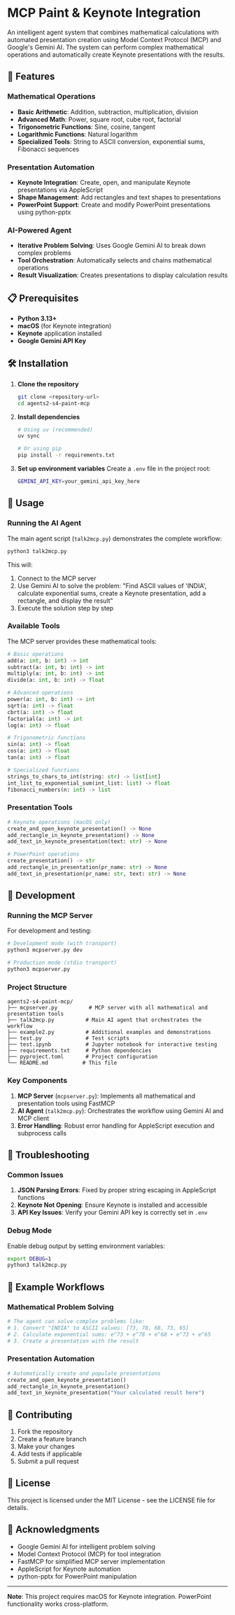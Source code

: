 # MCP Paint & Keynote Integration

An intelligent agent system that combines mathematical calculations with automated presentation creation using Model Context Protocol (MCP) and Google's Gemini AI. The system can perform complex mathematical operations and automatically create Keynote presentations with the results.

## 🚀 Features

### Mathematical Operations
- **Basic Arithmetic**: Addition, subtraction, multiplication, division
- **Advanced Math**: Power, square root, cube root, factorial
- **Trigonometric Functions**: Sine, cosine, tangent
- **Logarithmic Functions**: Natural logarithm
- **Specialized Tools**: String to ASCII conversion, exponential sums, Fibonacci sequences

### Presentation Automation
- **Keynote Integration**: Create, open, and manipulate Keynote presentations via AppleScript
- **Shape Management**: Add rectangles and text shapes to presentations
- **PowerPoint Support**: Create and modify PowerPoint presentations using python-pptx

### AI-Powered Agent
- **Iterative Problem Solving**: Uses Google Gemini AI to break down complex problems
- **Tool Orchestration**: Automatically selects and chains mathematical operations
- **Result Visualization**: Creates presentations to display calculation results

## 📋 Prerequisites

- **Python 3.13+**
- **macOS** (for Keynote integration)
- **Keynote** application installed
- **Google Gemini API Key**

## 🛠️ Installation

1. **Clone the repository**
   ```bash
   git clone <repository-url>
   cd agents2-s4-paint-mcp
   ```

2. **Install dependencies**
   ```bash
   # Using uv (recommended)
   uv sync
   
   # Or using pip
   pip install -r requirements.txt
   ```

3. **Set up environment variables**
   Create a `.env` file in the project root:
   ```bash
   GEMINI_API_KEY=your_gemini_api_key_here
   ```

## 🎯 Usage

### Running the AI Agent

The main agent script (`talk2mcp.py`) demonstrates the complete workflow:

```bash
python3 talk2mcp.py
```

This will:
1. Connect to the MCP server
2. Use Gemini AI to solve the problem: "Find ASCII values of 'INDIA', calculate exponential sums, create a Keynote presentation, add a rectangle, and display the result"
3. Execute the solution step by step

### Available Tools

The MCP server provides these mathematical tools:

```python
# Basic operations
add(a: int, b: int) -> int
subtract(a: int, b: int) -> int
multiply(a: int, b: int) -> int
divide(a: int, b: int) -> float

# Advanced operations
power(a: int, b: int) -> int
sqrt(a: int) -> float
cbrt(a: int) -> float
factorial(a: int) -> int
log(a: int) -> float

# Trigonometric functions
sin(a: int) -> float
cos(a: int) -> float
tan(a: int) -> float

# Specialized functions
strings_to_chars_to_int(string: str) -> list[int]
int_list_to_exponential_sum(int_list: list) -> float
fibonacci_numbers(n: int) -> list
```

### Presentation Tools

```python
# Keynote operations (macOS only)
create_and_open_keynote_presentation() -> None
add_rectangle_in_keynote_presentation() -> None
add_text_in_keynote_presentation(text: str) -> None

# PowerPoint operations
create_presentation() -> str
add_rectangle_in_presentation(pr_name: str) -> None
add_text_in_presentation(pr_name: str, text: str) -> None
```

## 🔧 Development

### Running the MCP Server

For development and testing:

```bash
# Development mode (with transport)
python3 mcpserver.py dev

# Production mode (stdio transport)
python3 mcpserver.py
```

### Project Structure

```
agents2-s4-paint-mcp/
├── mcpserver.py          # MCP server with all mathematical and presentation tools
├── talk2mcp.py          # Main AI agent that orchestrates the workflow
├── example2.py          # Additional examples and demonstrations
├── test.py              # Test scripts
├── test.ipynb           # Jupyter notebook for interactive testing
├── requirements.txt     # Python dependencies
├── pyproject.toml       # Project configuration
└── README.md           # This file
```

### Key Components

1. **MCP Server** (`mcpserver.py`): Implements all mathematical and presentation tools using FastMCP
2. **AI Agent** (`talk2mcp.py`): Orchestrates the workflow using Gemini AI and MCP client
3. **Error Handling**: Robust error handling for AppleScript execution and subprocess calls

## 🐛 Troubleshooting

### Common Issues

1. **JSON Parsing Errors**: Fixed by proper string escaping in AppleScript functions
2. **Keynote Not Opening**: Ensure Keynote is installed and accessible
3. **API Key Issues**: Verify your Gemini API key is correctly set in `.env`

### Debug Mode

Enable debug output by setting environment variables:
```bash
export DEBUG=1
python3 talk2mcp.py
```

## 📝 Example Workflows

### Mathematical Problem Solving
```python
# The agent can solve complex problems like:
# 1. Convert "INDIA" to ASCII values: [73, 78, 68, 73, 65]
# 2. Calculate exponential sums: e^73 + e^78 + e^68 + e^73 + e^65
# 3. Create a presentation with the result
```

### Presentation Automation
```python
# Automatically create and populate presentations
create_and_open_keynote_presentation()
add_rectangle_in_keynote_presentation()
add_text_in_keynote_presentation("Your calculated result here")
```

## 🤝 Contributing

1. Fork the repository
2. Create a feature branch
3. Make your changes
4. Add tests if applicable
5. Submit a pull request

## 📄 License

This project is licensed under the MIT License - see the LICENSE file for details.

## 🙏 Acknowledgments

- Google Gemini AI for intelligent problem solving
- Model Context Protocol (MCP) for tool integration
- FastMCP for simplified MCP server implementation
- AppleScript for Keynote automation
- python-pptx for PowerPoint manipulation

---

**Note**: This project requires macOS for Keynote integration. PowerPoint functionality works cross-platform.
